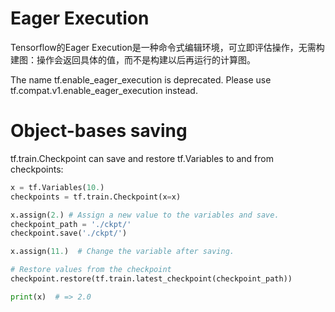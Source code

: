 # Eager Execution

Tensorflow的Eager Execution是一种命令式编辑环境，可立即评估操作，无需构建图：操作会返回具体的值，而不是构建以后再运行的计算图。


The name tf.enable_eager_execution is deprecated. Please use tf.compat.v1.enable_eager_execution instead.

# Object-bases saving

tf.train.Checkpoint can save and restore tf.Variables to and from checkpoints:

```python
x = tf.Variables(10.)
checkpoints = tf.train.Checkpoint(x=x)

x.assign(2.) # Assign a new value to the variables and save.
checkpoint_path = './ckpt/'
checkpoint.save('./ckpt/')

x.assign(11.)  # Change the variable after saving.

# Restore values from the checkpoint
checkpoint.restore(tf.train.latest_checkpoint(checkpoint_path))

print(x)  # => 2.0
```
